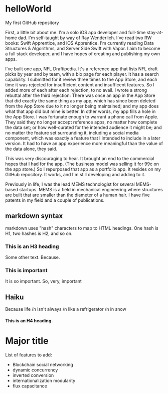 # helloWorld
My first GitHub repository

First, a little bit about me.
I'm a solo iOS app developer and full-time stay-at-home dad.
I'm self-taught by way of Ray Wenderlich. I've read two RW books: Swift Apprentice, and iOS Apprentice. I'm currently reading Data Structures & Algorithms, and Server Side Swift with Vapor. I aim to become a full stack developer, and I have hopes of creating and publishing my own apps.

I've built one app, NFL Draftipedia. It's a reference app that lists NFL draft picks by year and by team, with a bio page for each player. It has a search capability. I submitted for it review three times to the App Store, and each time it was rejected for insufficient content and insufficent features. So I added more of each after each rejection, to no avail. I wrote a strong rebuttal after the third rejection: There was once an app in the App Store that did exactly the same thing as my app, which has since been deleted from the App Store due to it no longer being maintained; and my app does what that app did but mine is better. In other words, my app fills a hole in the App Store. I was fortunate enough to warrant a phone call from Apple. They said they no longer accept reference apps, no matter how complete the data set; or how well-curated for the intended audience it might be; and no matter the feature set surrounding it, including a social media component, which was exactly a feature that I intended to include in a later version. It had to have an app experience more meaningful than the value of the data alone, they said.

This was very discouraging to hear. It brought an end to the commercial hopes that I had for the app. (The business model was selling it for 99c on the app store.) So I repurposed that app as a portfolio app. It resides on my GitHub repository. It works, and I'm still developing and adding to it.

Previously in life, I was the lead MEMS technologist for several MEMS-based startups. MEMS is a field in mechanical engineering where structures are built that are smaller than the diameter of a human hair. I have five patents in my field and a couple of publications.

## markdown syntax
markdown uses "hash" characters to map to HTML headings. One hash is H1, two hashes is H2, and so on.
### This is an H3 heading
Some other text. Because.
### This is important
It is so important. So, very, important
## Haiku
Because life /n
isn't always /n
like a refrigerator /n
in snow
#### This is an H4 heading.
# Major title
List of features to add:
* Blockchain social networking
* dynamic concurrency
* inverted conversion
* internationalization modularity
* flux capacitance
